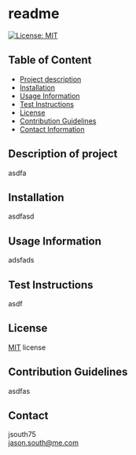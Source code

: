             
# readme

[![License: MIT](https://img.shields.io/badge/License-MIT-yellow.svg)](https://opensource.org/licenses/MIT)

## Table of Content
- [Project description](#description)
- [Installation](#installation)
- [Usage Information](#usage)
- [Test Instructions](#test)
- [License](#license)
- [Contribution Guidelines](#contribution)
- [Contact Information](#contact)

## Description of project
asdfa

## Installation
asdfasd

## Usage Information
adsfads

## Test Instructions
asdf

## License
[MIT](https://choosealicense.com/licenses/mit/) license

## Contribution Guidelines
asdfas

## Contact
jsouth75 <br/>
jason.south@me.com
        
